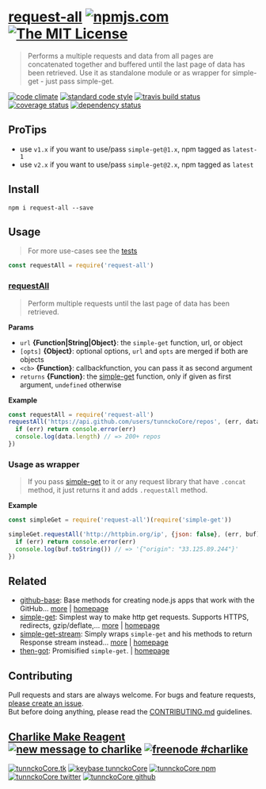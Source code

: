 # [request-all][author-www-url] [![npmjs.com][npmjs-img]][npmjs-url] [![The MIT License][license-img]][license-url] 

> Performs a multiple requests and data from all pages are concatenated together and buffered until the last page of data has been retrieved. Use it as standalone module or as wrapper for simple-get - just pass simple-get.

[![code climate][codeclimate-img]][codeclimate-url] [![standard code style][standard-img]][standard-url] [![travis build status][travis-img]][travis-url] [![coverage status][coveralls-img]][coveralls-url] [![dependency status][david-img]][david-url]

## ProTips
- use `v1.x` if you want to use/pass `simple-get@1.x`, npm tagged as `latest-1`
- use `v2.x` if you want to use/pass `simple-get@2.x`, npm tagged as `latest`

## Install
```
npm i request-all --save
```

## Usage
> For more use-cases see the [tests](./test.js)

```js
const requestAll = require('request-all')
```

### [requestAll](index.js#L35)
> Perform multiple requests until the last page of data has been retrieved.

**Params**

* `url` **{Function|String|Object}**: the `simple-get` function, url, or object    
* `[opts]` **{Object}**: optional options, `url` and `opts` are merged if both are objects    
* `<cb>` **{Function}**: callbackfunction, you can pass it as second argument    
* `returns` **{Function}**: the [simple-get][simple-get] function, only if given as first argument, `undefined` otherwise  

**Example**

```js
const requestAll = require('request-all')
requestAll('https://api.github.com/users/tunnckoCore/repos', (err, data) => {
  if (err) return console.error(err)
  console.log(data.length) // => 200+ repos
})
```

### Usage as wrapper
> If you pass [simple-get][simple-get] to it or any request library that
have `.concat` method, it just returns it and adds `.requestAll` method.

**Example**

```js
const simpleGet = require('request-all')(require('simple-get'))

simpleGet.requestAll('http://httpbin.org/ip', {json: false}, (err, buf) => {
  if (err) return console.error(err)
  console.log(buf.toString()) // => '{"origin": "33.125.89.244"}'
})
```

## Related
* [github-base](https://www.npmjs.com/package/github-base): Base methods for creating node.js apps that work with the GitHub… [more](https://www.npmjs.com/package/github-base) | [homepage](https://github.com/jonschlinkert/github-base)
* [simple-get](https://www.npmjs.com/package/simple-get): Simplest way to make http get requests. Supports HTTPS, redirects, gzip/deflate,… [more](https://www.npmjs.com/package/simple-get) | [homepage](https://github.com/feross/simple-get)
* [simple-get-stream](https://www.npmjs.com/package/simple-get-stream): Simply wraps `simple-get` and his methods to return Response stream instead… [more](https://www.npmjs.com/package/simple-get-stream) | [homepage](https://github.com/tunnckocore/simple-get-stream)
* [then-got](https://www.npmjs.com/package/then-got): Promisified `simple-get`. | [homepage](https://github.com/hybridables/then-got)

## Contributing
Pull requests and stars are always welcome. For bugs and feature requests, [please create an issue](https://github.com/tunnckoCore/request-all/issues/new).  
But before doing anything, please read the [CONTRIBUTING.md](./CONTRIBUTING.md) guidelines.

## [Charlike Make Reagent](http://j.mp/1stW47C) [![new message to charlike][new-message-img]][new-message-url] [![freenode #charlike][freenode-img]][freenode-url]

[![tunnckoCore.tk][author-www-img]][author-www-url] [![keybase tunnckoCore][keybase-img]][keybase-url] [![tunnckoCore npm][author-npm-img]][author-npm-url] [![tunnckoCore twitter][author-twitter-img]][author-twitter-url] [![tunnckoCore github][author-github-img]][author-github-url]

[simple-get]: https://github.com/feross/simple-get

[npmjs-url]: https://www.npmjs.com/package/request-all
[npmjs-img]: https://img.shields.io/npm/v/request-all.svg?label=request-all

[license-url]: https://github.com/tunnckoCore/request-all/blob/master/LICENSE
[license-img]: https://img.shields.io/badge/license-MIT-blue.svg

[codeclimate-url]: https://codeclimate.com/github/tunnckoCore/request-all
[codeclimate-img]: https://img.shields.io/codeclimate/github/tunnckoCore/request-all.svg

[travis-url]: https://travis-ci.org/tunnckoCore/request-all
[travis-img]: https://img.shields.io/travis/tunnckoCore/request-all/master.svg

[coveralls-url]: https://coveralls.io/r/tunnckoCore/request-all
[coveralls-img]: https://img.shields.io/coveralls/tunnckoCore/request-all.svg

[david-url]: https://david-dm.org/tunnckoCore/request-all
[david-img]: https://img.shields.io/david/tunnckoCore/request-all.svg

[standard-url]: https://github.com/feross/standard
[standard-img]: https://img.shields.io/badge/code%20style-standard-brightgreen.svg

[author-www-url]: http://www.tunnckocore.tk
[author-www-img]: https://img.shields.io/badge/www-tunnckocore.tk-fe7d37.svg

[keybase-url]: https://keybase.io/tunnckocore
[keybase-img]: https://img.shields.io/badge/keybase-tunnckocore-8a7967.svg

[author-npm-url]: https://www.npmjs.com/~tunnckocore
[author-npm-img]: https://img.shields.io/badge/npm-~tunnckocore-cb3837.svg

[author-twitter-url]: https://twitter.com/tunnckoCore
[author-twitter-img]: https://img.shields.io/badge/twitter-@tunnckoCore-55acee.svg

[author-github-url]: https://github.com/tunnckoCore
[author-github-img]: https://img.shields.io/badge/github-@tunnckoCore-4183c4.svg

[freenode-url]: http://webchat.freenode.net/?channels=charlike
[freenode-img]: https://img.shields.io/badge/freenode-%23charlike-5654a4.svg

[new-message-url]: https://github.com/tunnckoCore/ama
[new-message-img]: https://img.shields.io/badge/ask%20me-anything-green.svg